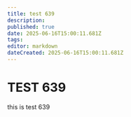 ```yaml
---
title: test 639
description: 
published: true
date: 2025-06-16T15:00:11.681Z
tags: 
editor: markdown
dateCreated: 2025-06-16T15:00:11.681Z
---
```


# TEST 639
this is test 639
